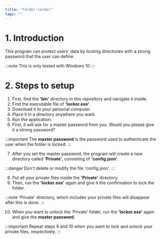 ```yaml
---
title: "folder-locker"
tags: ""
---
```


# 1. Introduction

This program can protect users' data by locking directories with a strong password that the user can define. 

:::note
This is only tested with Windows 10
:::

# 2. Steps to setup

1. First, find the **'bin'** directory in this repository and navigate it inside.
2. Find the executable file of **'locker.exe'**.
3. Download it to your personal computer.
4. Place it in a directory anywhere you want.
5. Run the application.
6. First, it will ask for a master password from you. Would you please give it a strong password?


:::important
The **master password** is the password used to authenticate the user when the folder is locked.
:::

7. After you set the master password, the program will create a new directory called **'Private'**, consisting of **'config.json'**.

:::danger
Don't delete or modify the file 'config.json'.
:::

8. Put all your private files inside the **'Private'** directory.
9. Then, run the **'locker.exe'** again and give it the confirmation to lock the folder.

:::note
'Private' directory, which includes your private files will disappear after this is done. 
:::

10. When you want to unlock the 'Private' folder, run the **'locker.exe'** again and give the **master password**.

:::important
Repeat steps 9 and 10 when you want to lock and unlock your private files, respectively.
:::
